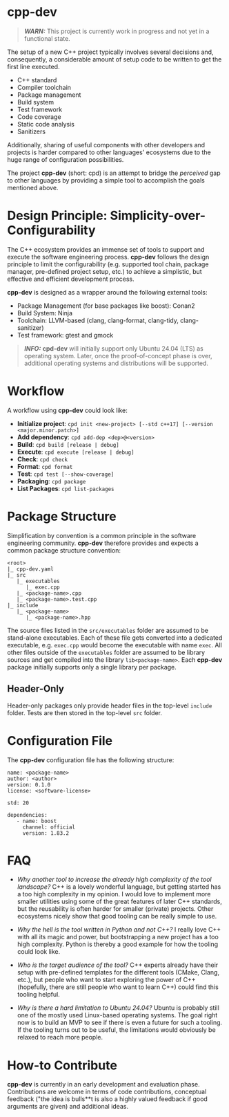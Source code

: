 # cpp-dev

> **_WARN:_**  This project is currently work in progress and not yet in a functional state.

The setup of a new C++ project typically involves several decisions and, consequently, a considerable amount of setup code to be written to get the first line executed. 

- C++ standard
- Compiler toolchain
- Package management
- Build system
- Test framework
- Code coverage
- Static code analysis
- Sanitizers

Additionally, sharing of useful components with other developers and projects is harder compared to other languages' ecosystems due to the huge range of configuration possibilities.

The project **cpp-dev** (short: cpd) is an attempt to bridge the *perceived* gap to other languages by providing a simple tool to accomplish the goals mentioned above.


# Design Principle: Simplicity-over-Configurability

The C++ ecosystem provides an immense set of tools to support and execute the software engineering process.
**cpp-dev** follows the design principle to limit the configurability (e.g. supported tool chain, package manager, pre-defined project setup, etc.) to achieve a simplistic, but effective and efficient development process.

**cpp-dev** is designed as a wrapper around the following external tools:

- Package Management (for base packages like boost): Conan2
- Build System: Ninja
- Toolchain: LLVM-based (clang, clang-format, clang-tidy, clang-sanitizer)
- Test framework: gtest and gmock

> **_INFO:_** **cpd-dev** will initially support only Ubuntu 24.04 (LTS) as operating system.
> Later, once the proof-of-concept phase is over, additional operating systems and distributions will be supported.


# Workflow

A workflow using **cpp-dev** could look like:

* **Initialize project**: `cpd init <new-project> [--std c++17] [--version <major.minor.patch>]`
* **Add dependency**: `cpd add-dep <dep>@<version>`
* **Build**: `cpd build [release | debug]`
* **Execute**: `cpd execute [release | debug]`
* **Check**: `cpd check`
* **Format**: `cpd format`
* **Test**: `cpd test [--show-coverage]`
* **Packaging**: `cpd package`
* **List Packages**: `cpd list-packages`


# Package Structure

Simplification by convention is a common principle in the software engineering community.
**cpp-dev** therefore provides and expects a common package structure convention:

```
<root>
|_ cpp-dev.yaml
|_ src
   |_ executables
      |_ exec.cpp
   |_ <package-name>.cpp
   |_ <package-name>.test.cpp
|_ include
   |_ <package-name>
      |_ <package-name>.hpp
```

The source files listed in the `src/executables` folder are assumed to be stand-alone executables.
Each of these file gets converted into a dedicated executable, e.g. `exec.cpp` would become the executable with name `exec`.
All other files outside of the `executables` folder are assumed to be library sources and get compiled into the library `lib<package-name>`.
Each **cpp-dev** package initially supports only a single library per package.

## Header-Only

Header-only packages only provide header files in the top-level `include` folder.
Tests are then stored in the top-level `src` folder.


# Configuration File

The **cpp-dev** configuration file has the following structure:

```
name: <package-name>
author: <author>
version: 0.1.0
license: <software-license>

std: 20

dependencies:
   - name: boost
     channel: official
     version: 1.83.2
```


# FAQ

* *Why another tool to increase the already high complexity of the tool landscape?*
  C++ is a lovely wonderful language, but getting started has a too high complexity in my opinion.
  I would love to implement more smaller utilities using some of the great features of later C++ standards, but the reusability is often harder for smaller (private) projects.
  Other ecosystems nicely show that good tooling can be really simple to use.
  
* *Why the hell is the tool written in Python and not C++?*
  I really love C++ with all its magic and power, but bootstrapping a new project has a too high complexity.
  Python is thereby a good example for how the tooling could look like.

* *Who is the target audience of the tool?*
  C++ experts already have their setup with pre-defined templates for the different tools (CMake, Clang, etc.), but people who want to start exploring the power of C++ (hopefully, there are still people who want to learn C++) could find this tooling helpful.

* *Why is there a hard limitation to Ubuntu 24.04?*
  Ubuntu is probably still one of the mostly used Linux-based operating systems.
  The goal right now is to build an MVP to see if there is even a future for such a tooling.
  If the tooling turns out to be useful, the limitations would obviously be relaxed to reach more people.


# How-to Contribute

**cpp-dev** is currently in an early development and evaluation phase.
Contributions are welcome in terms of code contributions, conceptual feedback ("the idea is bulls**t is also a highly valued feedback if good arguments are given) and additional ideas.